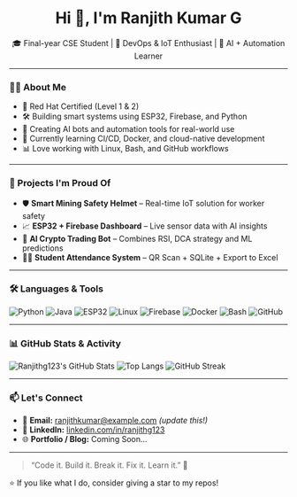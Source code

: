 <!-- README.md for GitHub Profile -->

<h1 align="center">Hi 👋, I'm Ranjith Kumar G</h1>

<p align="center">
  🎓 Final-year CSE Student | 🔧 DevOps & IoT Enthusiast | 🧠 AI + Automation Learner  
</p>

---

### 👨‍💻 About Me

- 🌟 Red Hat Certified (Level 1 & 2)
- 🛠️ Building smart systems using ESP32, Firebase, and Python
- 🤖 Creating AI bots and automation tools for real-world use
- 🌱 Currently learning CI/CD, Docker, and cloud-native development
- 📊 Love working with Linux, Bash, and GitHub workflows

---

### 🚀 Projects I'm Proud Of

- 🛡️ **Smart Mining Safety Helmet** – Real-time IoT solution for worker safety  
- 📈 **ESP32 + Firebase Dashboard** – Live sensor data with AI insights  
- 💸 **AI Crypto Trading Bot** – Combines RSI, DCA strategy and ML predictions  
- 🧑‍🏫 **Student Attendance System** – QR Scan + SQLite + Export to Excel

---

### 🛠️ Languages & Tools

![Python](https://img.shields.io/badge/Python-3776AB?style=flat&logo=python&logoColor=white)
![Java](https://img.shields.io/badge/Java-007396?style=flat&logo=java&logoColor=white)
![ESP32](https://img.shields.io/badge/ESP32-FF5722?style=flat&logo=espressif)
![Linux](https://img.shields.io/badge/Linux-FCC624?style=flat&logo=linux&logoColor=black)
![Firebase](https://img.shields.io/badge/Firebase-ffca28?style=flat&logo=firebase&logoColor=black)
![Docker](https://img.shields.io/badge/Docker-2496ED?style=flat&logo=docker&logoColor=white)
![Bash](https://img.shields.io/badge/Bash-4EAA25?style=flat&logo=gnu-bash&logoColor=white)
![GitHub](https://img.shields.io/badge/GitHub-181717?style=flat&logo=github&logoColor=white)

---

### 📊 GitHub Stats & Activity

![Ranjithg123's GitHub Stats](https://github-readme-stats.vercel.app/api?username=Ranjithg123&show_icons=true&theme=tokyonight)
![Top Langs](https://github-readme-stats.vercel.app/api/top-langs/?username=Ranjithg123&layout=compact&theme=tokyonight)
![GitHub Streak](https://github-readme-streak-stats.herokuapp.com/?user=Ranjithg123&theme=tokyonight)

---

### 📫 Let's Connect

- 📧 **Email:** ranjithkumar@example.com *(update this!)*
- 🔗 **LinkedIn:** [linkedin.com/in/ranjithg123](https://linkedin.com/in/ranjithg123)
- 🌐 **Portfolio / Blog:** Coming Soon...

---

> “Code it. Build it. Break it. Fix it. Learn it.” 🔁

⭐️ If you like what I do, consider giving a star to my repos!
